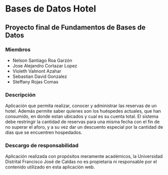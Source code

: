 # Bases de Datos Hotel
## Proyecto final de Fundamentos de Bases de Datos

### Miembros
- Nelson Santiago Roa Garzón
- Jose Alejandro Cortazar Lopez	
- Violeth Valmont Azahar
- Sebastian David Gonzalez
- Steffany Rojas Comas

### Descripción
Aplicación que permita realizar, conocer y administrar las reservas de un hotel. 
Además permite saber quienes son los huéspedes actuales, que han consumido, en donde estan ubicados y cual es su cuenta total. 
El sistema debe restringir la cantidad de reservas para una misma fecha con el fin de no superar el aforo,
y a su vez dar un descuento especial por la cantidad de días que se encuentren hospedados.

### Descargo de responsabilidad
Aplicación realizada con propósitos meramente académicos, 
la Universidad Distrital Francisco José de Caldas no es propietaria
ni responsable por el contenido utilizado en esta aplicación web.

